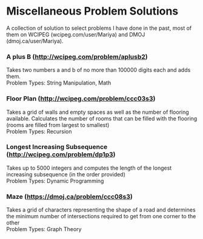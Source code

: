 # Miscellaneous Problem Solutions
A collection of solution to select problems I have done in the past, most of them on WCIPEG (wcipeg.com/user/Mariya) and DMOJ (dmoj.ca/user/Mariya).


### A plus B (http://wcipeg.com/problem/aplusb2)
Takes two numbers a and b of no more than 100000 digits each and adds them.  
Problem Types: String Manipulation, Math


### Floor Plan (http://wcipeg.com/problem/ccc03s3)
Takes a grid of walls and empty spaces as well as the number of flooring available. Calculates the number of rooms that can be filled with the flooring (rooms are filled from largest to smallest)  
Problem Types: Recursion


### Longest Increasing Subsequence (http://wcipeg.com/problem/dp1p3)
Takes up to 5000 integers and computes the length of the longest increasing subsequence (in the order provided)  
Problem Types: Dynamic Programming


### Maze (https://dmoj.ca/problem/ccc08s3)
Takes a grid of characters representing the shape of a road and determines the minimum number of intersections required to get from one corner to the other  
Problem Types: Graph Theory
